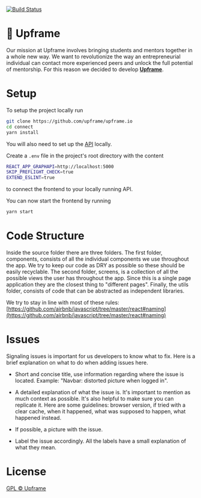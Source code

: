 [![Build Status](https://travis-ci.com/upframe/upframe.io.svg?branch=staging)](https://travis-ci.com/upframe/upframe.io)

# 🦄 Upframe

Our mission at Upframe involves bringing students and mentors together in a whole new way. We want to revolutionize the way an entrepreneurial individual can contact more experienced peers and unlock the full potential of mentorship. For this reason we decided to develop [**Upframe**](https://upframe.io).

# Setup

To setup the project locally run

```sh
git clone https://github.com/upframe/upframe.io
cd connect
yarn install
```

You will also need to set up the [API](https://github.com/upframe/graphapi) locally.

Create a `.env` file in the project's root directory with the content

```sh
REACT_APP_GRAPHAPI=http://localhost:5000
SKIP_PREFLIGHT_CHECK=true
EXTEND_ESLINT=true
```

to connect the frontend to your locally running API.

You can now start the frontend by running

```sh
yarn start
```

# Code Structure

Inside the source folder there are three folders. The first folder, components, consists of all the individual components we use throughout the app. We try to keep our code as DRY as possible so these should be easily recyclable. The second folder, screens, is a collection of all the possible views the user has throughout the app. Since this is a single page application they are the closest thing to "different pages". Finally, the utils folder, consists of code that can be abstracted as independent libraries.

We try to stay in line with most of these rules: [https://github.com/airbnb/javascript/tree/master/react#naming](https://github.com/airbnb/javascript/tree/master/react#naming)

# Issues

Signaling issues is important for us developers to know what to fix. Here is a brief explanation on what to do when adding issues here.

- Short and concise title, use information regarding where the issue is located. Example: "Navbar: distorted picture when logged in".

- A detailed explanation of what the issue is. It's important to mention as much context as possible. It's also helpful to make sure you can replicate it. Here are some guidelines: browser version, if tried with a clear cache, when it happened, what was supposed to happen, what happened instead.

- If possible, a picture with the issue.

- Label the issue accordingly. All the labels have a small explanation of what they mean.

# License

[GPL © Upframe](../master/LICENSE)
